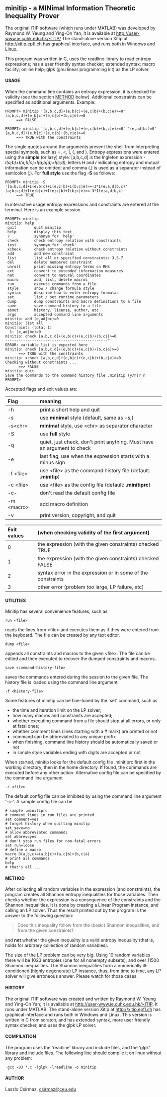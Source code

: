 ## minitip - a MINimal Information Theoretic Inequality Prover

The original ITIP software (which runs under MATLAB) was developed by
Raymond W. Yeung and Ying-On Yan; it is available at
http://user-www.ie.cuhk.edu.hk/~ITIP/
The stand-alone version Xitip at http://xitip.epfl.ch has graphical
interface, and runs both in Windows and Linux.

This program was written in C, uses the readline library to read entropy
expressions; has a user friendly syntax checker; extended syntax; macro
facility; online help; glpk (gnu linear programming kit) as the LP solver.

#### USAGE

When the command line contains an entropy expression, it is checked for
validity (see the section [METHOD](#method) below). Additional constraints
can be specified as additional arguments. Example:

    PROMPT> minitip '[a,b,c,d]+(e,b|c)+(e,c|b)+(b,c|e)>=0'
    [a,b,c,d]+(e,b|c)+(e,c|b)+(b,c|e)>=0
         ==> FALSE
    
    PROMPT> minitip '[a,b,c,d]+(e,b|c)+(e,c|b)+(b,c|e)>=0' '(e,ad|bc)=0'
    [a,b,c,d]+(e,b|c)+(e,c|b)+(b,c|e)>=0
         ==> TRUE with the constraints

The single quotes around the arguments prevent the shell from interpreting 
special symbols, such as  =, \<, \|, (, and ).
Entropy expressions were entered using the **simple** (or lazy) style:
[a,b,c,d] is the Ingleton expression
*-I(a;b)+I(a;b|c)+I(a;b|d)+I(c;d)*; letters *H* and *I* indicating entropy
and mutual information can be omitted; and comma (,) is used as a separator
instead of semicolon (;). For **full style** use the flag **-S** as follows:

    PROMPT> minitip -S '[a;b;c;d]+I(e;b|c)+I(e;c|b)+I(b;c|e)>=-3*I(e;a,d|b,c)'
    [a;b;c;d]+I(e;b|c)+I(e;c|b)+I(b;c|e)>=-3*I(e;a,d|b,c)
         ==> TRUE

In interactive usage entropy expressions and constraints are entered
at the terminal. Here is an example session.

    PROMPT> minitip
    minitip: help
     quit        quit minitip
     help        display this text
     ?           synonym for 'help'
     check       check entropy relation with constraints
     test        synonym for 'check'
     xcheck      check entropy relation without constraints
     add         add new constraint
     list        list all or specified constraints: 3,5-7
     del         delete numbered constraint
     unroll      print missing entropy terms on RHS
     ext         convert to extended information measures
     nat         convert to natural coordinates
     macro       add, list, delete macros
     run         execute commands from a file
     style       show / change formula style
     syntax      describe how to enter entropy formulas
     set         list / set runtime parameters
     dump        dump constraints and macro definitions to a file
     save        save command history to a file
     about       history, license, author, etc
     args        accepted command line arguments
    minitip: add (e,ad|bc)=0
    minitip: list all
    Constraints (total 1)
      1: (e,ad|bc)=0
    minitip: check [a,b,c,d]+(e,b|c)+(e,c|b)+(b,c|)>=0
    ----------------------------------------------^
    ERROR: variable list is expected here
    minitip: check [a,b,c,d]+(e,b|c)+(e,c|b)+(b,c|e)>=0
          ==> TRUE with the constraints
    minitip: xcheck [a,b,c,d]+(e,b|c)+(e,c|b)+(b,c|e)>=0
    Checking without constraints ...
          ==> FALSE
    minitip: quit
    Save the commands to the command history file .minitip (y/n)? n
    PROMPT> 

Accepted flags and exit values are:

| Flag  | meaning  |
|:------|:-----| 
| -h    | print a short help and quit |
| -s    | use **minimal** style (default, same as -s,) |
| -s\<chr\> | **minimal** style, use \<chr\> as separator character |
| -S    | use **full** style |
| -q    | quiet, just check, don't print anything. Must have an argument to check |
| -e    | last flag, use when the expression starts with a minus sign |
| -f \<file\> | use \<file\> as the command history file (default: **.minitip**) |
| -c \<file\> | use \<file\> as the config file (default: **.minitiprc**) |
| -c-   | don't read the default config file |
| -m \<macro\> | add macro definition |
| -v    | print version, copyright, and quit |

| Exit values | (when checking validity of the first argument) |
| :-------- | :-------------|
| 0         | the expression (with the given constraints) checked TRUE |
| 1         | the expression (with the given constraints) checked FALSE |
| 2         | syntax error in the expression or in some of the constraints |
| 3         | other error (problem too large, LP failure, etc) |

#### UTILITIES

Minitip has several convenience features, such as

    run <file>

reads the lines from \<file\> and executes them as if they were entered from
the keyboard. The file can be created by any text editor.

    dump <file>

appends all constraints and macros to the given \<file\>. The file can be
edited and then executed to recover the dumped constraints and macros.

    save <command-history-file>

saves the commands entered during the session to the given file. The history
file is loaded using the command line argument

    -f <history-file>

Some features of minitip can be fine-tuned by the 'set' command, such as 

* the time and iteration limit on the LP solver; 
* how many macros and constraints are accepted; 
* whether executing command from a file should stop at all errors, or only at fatal ones;
* whether comment lines (lines starting with a # mark) are printed or not
* command can be abbreviated to any unique prefix
* when finishing, command line history should be automatically saved or not
* in simple style variables ending with digits are accepted or not

When started, minitip looks for the default config file .minitiprc
first in the working directory, then in the home directory. If found, 
the commands are executed before any other action. Alternative
config file can be specified by the command line argument

    -c <file>

The default config file can be inhibited by using the command line
argument '-c-'. A sample config file can be

    # sample .minitiprc
    # comment lines in run files are printed
    set comment=yes
    # forget history when quitting minitip
    set save=no
    # allow abbreviated commands
    set abbrev=yes
    # don't stop run files for non-fatal errors
    set run=loose
    # define a macro
    macro D(a,b,c)=(a,b|c)+(a,c|b)+(b,c|a)
    # print all commands
    help
    # that's all ...


#### METHOD

After collecting all random variables in the expression (and constraints), 
the program creates all Shannon entropy inequalities for those variables.
Then checks whether the expression is a consequence of the constraints and
the Shannon inequalities. It is done by creating a Linear Program instance,
and calling an LP solver. Thus the result printed out by the program is
the answer to the following question:

> Does this inequality follow from the (basic) Shannon inequalities, and
> from the given constraints?

and **not** whether the given inequality is a valid entropy inequality (that is,
holds for arbitrary collection of random variables).

The size of the LP problem can be very big. Using 10 random variables there
will be 1023 entropies (one for all nonempty subsets), and over 11500 Shannon
inequalities. The Shannon inequalities form a numerically ill-conditioned 
(highly degenerate) LP instance, thus, from time to time, any LP solver will
give erroneous answer. Please watch for those cases.

#### HISTORY

The original ITIP software was created and written by Raymond W. Yeung and
Ying-On Yan; it is available at http://user-www.ie.cuhk.edu.hk/~ITIP. It
runs under MATLAB.
The stand-alone version Xitip at http://xitip.epfl.ch has graphical
interface and runs both in Windows and Linux.
This version is written in C from scratch, and has extended syntax, more
user friendly syntax checker, and uses the glpk LP solver.

#### COMPILATION

The program uses the 'readline' library and include files, and the
'glpk' library and include files. The following line should compile it
on linux without any problem:

     gcc -O3 *.c -lglpk -lreadline -o minitip

#### AUTHOR

Laszlo Csirmaz, <csirmaz@ceu.edu>


